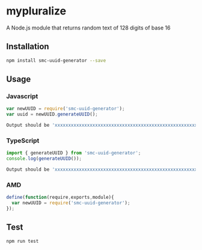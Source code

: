 # mypluralize
A Node.js module that returns random text of 128 digits of base 16 
## Installation 
```sh
npm install smc-uuid-generator --save
```
## Usage
### Javascript
```javascript
var newUUID = require('smc-uuid-generator');
var uuid = newUUID.generateUUID();
```
```sh
Output should be 'xxxxxxxxxxxxxxxxxxxxxxxxxxxxxxxxxxxxxxxxxxxxxxxxxxxxxxxxxxxxxxxxxxxxxxxxxxxxxxxxxxxxxxxxxxxxxxxxxxxxxxxxxxxxxxxxxxxxxxxxxxxxxxxx' long uuid
```
### TypeScript
```typescript
import { generateUUID } from 'smc-uuid-generator';
console.log(generateUUID());
```
```sh
Output should be 'xxxxxxxxxxxxxxxxxxxxxxxxxxxxxxxxxxxxxxxxxxxxxxxxxxxxxxxxxxxxxxxxxxxxxxxxxxxxxxxxxxxxxxxxxxxxxxxxxxxxxxxxxxxxxxxxxxxxxxxxxxxxxxxx' long uuid
```
### AMD
```javascript
define(function(require,exports,module){
  var newUUID = require('smc-uuid-generator');
});
```
## Test 
```sh
npm run test
```